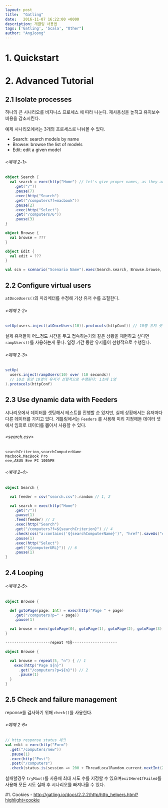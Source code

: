```yaml
---
layout: post
title:  "Gatling"
date:   2016-11-07 16:22:00 +0000
description: 게클링 사용법
tags: ['Gatling', 'Scala', "Other"]
author: "AngJoong"
---
```


# 1. Quickstart

# 2. Advanced Tutorial

## 2.1 Isolate processes
하나의 큰 시나리오를 비지니스 프로세스 에 따라 나눈다. 재사용성을 높히고 유지보수 비용을 감소시킨다.

예제 시나리오에서는 3개의 프로세스로 나눠볼 수 있다.  
* Search: search models by name
* Browse: browse the list of models
* Edit: edit a given model

###### <예제 2-1>
```scala
object Search {
  val search = exec(http("Home") // let's give proper names, as they are displayed in the reports
    .get("/"))
    .pause(7)
    .exec(http("Search")
    .get("/computers?f=macbook"))
    .pause(2)
    .exec(http("Select")
    .get("/computers/6"))
    .pause(3)
}

object Browse {
  val browse = ???
}

object Edit {
  val edit = ???
}

val scn = scenario("Scenario Name").exec(Search.search, Browse.browse, Edit.edit)
```

## 2.2 Configure virtual users
`atOnceUsers()`의 파라메터를 수정해 가상 유저 수를 조절한다.  
###### <예제 2-2>
```scala
setUp(users.inject(atOnceUsers(10)).protocols(httpConf)) // 10명 유저 셋팅
```

실제 유저들이 어느정도 시간을 두고 접속하는거와 같은 상황을 재현하고 싶다면 `rampUsers()`를 사용하는게 좋다. 일정 기간 동안 유저들이 선형적으로 수행된다.
###### <예제 2-3>
```scala
setUp(
  users.inject(rampUsers(10) over (10 seconds))
  // 10초 동안 10명의 유저가 선형적으로 수행된다: 1초에 1명
).protocols(httpConf)
```

## 2.3 Use dynamic data with Feeders
시나리오에서 데이터를 셋팅해서 테스트를 진행할 순 있지만, 실제 상황에서는 유저마다 다른 데이터를 가지고 있다. 게틀링에서는 `Feeders` 를 사용해 미리 지정해둔 데이터 셋에서 임의로 데이터를 뽑아서 사용할 수 있다.

###### &lt;search.csv>
```text
searchCriterion,searchComputerName
Macbook,MacBook Pro
eee,ASUS Eee PC 1005PE
```

###### <예제 2-4>
```scala
object Search {

  val feeder = csv("search.csv").random // 1, 2

  val search = exec(http("Home")
    .get("/"))
    .pause(1)
    .feed(feeder) // 3
    .exec(http("Search")
    .get("/computers?f=${searchCriterion}") // 4
    .check(css("a:contains('${searchComputerName}')", "href").saveAs("computerURL"))) // 5
    .pause(1)
    .exec(http("Select")
    .get("${computerURL}")) // 6
    .pause(1)
}
```

## 2.4 Looping

###### <예제 2-5>
```scala
object Browse {

  def gotoPage(page: Int) = exec(http("Page " + page)
    .get("/computers?p=" + page))
    .pause(1)

  val browse = exec(gotoPage(0), gotoPage(1), gotoPage(2), gotoPage(3), gotoPage(4))
}

--------------------repeat 적용--------------------

object Browse {

  val browse = repeat(5, "n") { // 1
    exec(http("Page ${n}")
      .get("/computers?p=${n}")) // 2
      .pause(1)
  }
}

```

## 2.5 Check and failure management
reponse를 검사하기 위해 `check()`를 사용한다.

###### <예제 2-6>
```scala
// http response status 체크
val edit = exec(http("Form")
  .get("/computers/new"))
  .pause(1)
  .exec(http("Post")
  .post("/computers")
  .check(status.is(session => 200 + ThreadLocalRandom.current.nextInt(2))))
```

실패할경우 `tryMax()`를 사용해 최대 시도 수를 지정할 수 있으며`exitHereIfFailed`를 사용해 모든 시도 실패 후 시나리오를 빠져나올 수 있다.



\#1. Cookies -  http://gatling.io/docs/2.2.2/http/http_helpers.html?highlight=cookie
